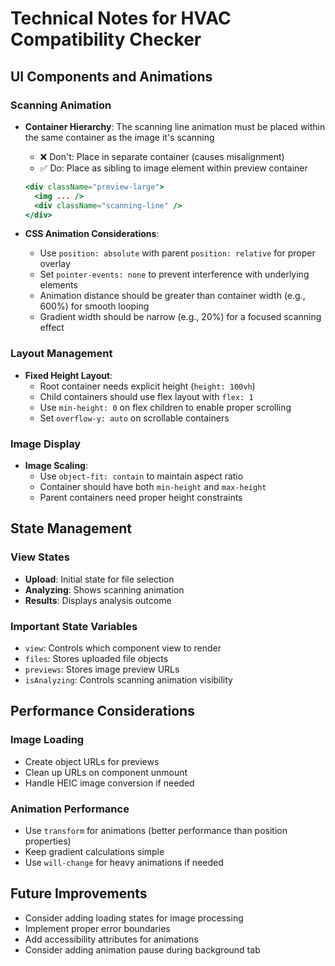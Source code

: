 # Technical Notes for HVAC Compatibility Checker

## UI Components and Animations

### Scanning Animation
- **Container Hierarchy**: The scanning line animation must be placed within the same container as the image it's scanning
  - ❌ Don't: Place in separate container (causes misalignment)
  - ✅ Do: Place as sibling to image element within preview container
  ```jsx
  <div className="preview-large">
    <img ... />
    <div className="scanning-line" />
  </div>
  ```

- **CSS Animation Considerations**:
  - Use `position: absolute` with parent `position: relative` for proper overlay
  - Set `pointer-events: none` to prevent interference with underlying elements
  - Animation distance should be greater than container width (e.g., 600%) for smooth looping
  - Gradient width should be narrow (e.g., 20%) for a focused scanning effect

### Layout Management
- **Fixed Height Layout**:
  - Root container needs explicit height (`height: 100vh`)
  - Child containers should use flex layout with `flex: 1`
  - Use `min-height: 0` on flex children to enable proper scrolling
  - Set `overflow-y: auto` on scrollable containers

### Image Display
- **Image Scaling**:
  - Use `object-fit: contain` to maintain aspect ratio
  - Container should have both `min-height` and `max-height`
  - Parent containers need proper height constraints

## State Management

### View States
- **Upload**: Initial state for file selection
- **Analyzing**: Shows scanning animation
- **Results**: Displays analysis outcome

### Important State Variables
- `view`: Controls which component view to render
- `files`: Stores uploaded file objects
- `previews`: Stores image preview URLs
- `isAnalyzing`: Controls scanning animation visibility

## Performance Considerations

### Image Loading
- Create object URLs for previews
- Clean up URLs on component unmount
- Handle HEIC image conversion if needed

### Animation Performance
- Use `transform` for animations (better performance than position properties)
- Keep gradient calculations simple
- Use `will-change` for heavy animations if needed

## Future Improvements
- Consider adding loading states for image processing
- Implement proper error boundaries
- Add accessibility attributes for animations
- Consider adding animation pause during background tab
